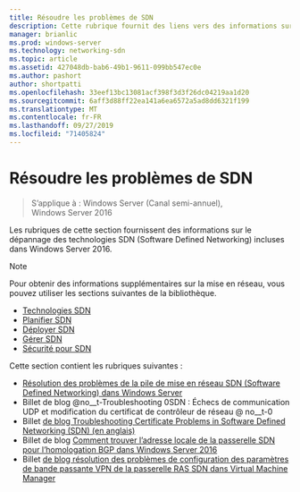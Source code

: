 ```yaml
---
title: Résoudre les problèmes de SDN
description: Cette rubrique fournit des liens vers des informations sur la résolution des problèmes de mise en réseau définie par logiciel dans Windows Server 2016.
manager: brianlic
ms.prod: windows-server
ms.technology: networking-sdn
ms.topic: article
ms.assetid: 427048db-bab6-49b1-9611-099bb547ec0e
ms.author: pashort
author: shortpatti
ms.openlocfilehash: 33eef13bc13081acf398f3d3f26dc04219aa1d20
ms.sourcegitcommit: 6aff3d88ff22ea141a6ea6572a5ad8dd6321f199
ms.translationtype: MT
ms.contentlocale: fr-FR
ms.lasthandoff: 09/27/2019
ms.locfileid: "71405824"
---
```

# <a name="troubleshoot-sdn"></a>Résoudre les problèmes de SDN

>S’applique à : Windows Server (Canal semi-annuel), Windows Server 2016

Les rubriques de cette section fournissent des informations sur le dépannage des technologies SDN (Software Defined Networking) incluses dans Windows Server 2016.

> [!NOTE]  
> Pour obtenir des informations supplémentaires sur la mise en réseau, vous pouvez utiliser les sections suivantes de la bibliothèque.  
>  
> - [Technologies SDN](../technologies/Software-Defined-Networking-Technologies.md) 
> - [Planifier SDN](../plan/Plan-Software-Defined-Networking.md)
> - [Déployer SDN](../deploy/Deploy-Software-Defined-Networking.md)
> - [Gérer SDN](../manage/manage-sdn.md)
> - [Sécurité pour SDN](../security/sdn-security-top.md)

Cette section contient les rubriques suivantes :

- [Résolution des problèmes de la pile de mise en réseau SDN (Software Defined Networking) dans Windows Server](https://docs.microsoft.com/windows-server/networking/sdn/troubleshoot/troubleshoot-windows-server-software-defined-networking-stack)
- Billet de blog @no__t-Troubleshooting 0SDN : Échecs de communication UDP et modification du certificat de contrôleur de réseau @ no__t-0
- Billet [de blog Troubleshooting Certificate Problems in Software Defined Networking (SDN) (en anglais)](https://techcommunity.microsoft.com/t5/Networking-Blog/Troubleshooting-certificate-issues-in-Software-Defined/ba-p/339671)
- Billet de blog [Comment trouver l’adresse locale de la passerelle SDN pour l’homologation BGP dans Windows Server 2016](https://techcommunity.microsoft.com/t5/Networking-Blog/How-to-find-the-SDN-gateway-local-address-for-BGP-peering-in/ba-p/339663)
- Billet [de blog résolution des problèmes de configuration des paramètres de bande passante VPN de la passerelle RAS SDN dans Virtual Machine Manager](https://techcommunity.microsoft.com/t5/Networking-Blog/Troubleshoot-Configuring-SDN-RAS-Gateway-VPN-Bandwidth-Settings/ba-p/339661)

